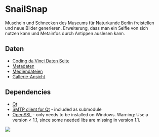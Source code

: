 # SnailSnap
Muscheln und Schnecken des Museums für Naturkunde Berlin freistellen und neue Bilder generieren. Erweiterung, dass man ein Selfie von sich nutzen kann und Metainfos durch Antippen auslesen kann.

## Daten

  - [Coding da Vinci Daten Seite](https://codingdavinci.de/daten/#museum-f%C3%BCr-naturkunde-berlin)
  - [Metadaten](http://gbif.naturkundemuseum-berlin.de/CDV2018/Mollusken/Metadaten/)
  - [Mediendateien](http://gbif.naturkundemuseum-berlin.de/CDV2018/Mollusken/)
  - [Gallerie-Ansicht](http://gbif.naturkundemuseum-berlin.de/CDV2018/mollusken-gallery.html)
  
## Dependencies

  - [Qt](https://www.qt.io/)
  - [SMTP client for Qt](https://github.com/bluetiger9/SmtpClient-for-Qt) - included as submodule
  - [OpenSSL](https://slproweb.com/products/Win32OpenSSL.html) - only needs to be installed on Windows. Warning: Use a version < 1.1, since some needed libs are missing in version 1.1.
  
![](https://img1.picload.org/image/dogggpcw/image18.png)  
